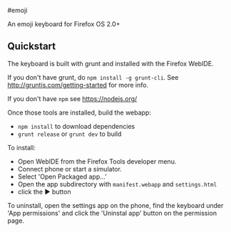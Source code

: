 #emoji

An emoji keyboard for Firefox OS 2.0+

## Quickstart

The keyboard is built with grunt and installed with the Firefox WebIDE.

If you don't have grunt, do ```npm install -g grunt-cli```.
See http://gruntjs.com/getting-started for more info.

If you don't have ```npm``` see https://nodejs.org/

Once those tools are installed, build the webapp:

- ```npm install``` to download dependencies
- ```grunt release``` or ```grunt dev``` to build

To install:

- Open WebIDE from the Firefox Tools developer menu.
- Connect phone or start a simulator.
- Select 'Open Packaged app...'
- Open the app subdirectory with ```manifest.webapp``` and ```settings.html```
- click the ▶︎ button

To uninstall, open the settings app on the phone, find the keyboard under
'App permissions' and click the 'Uninstal app' button on the permission
page.
